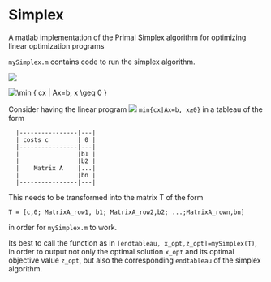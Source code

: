 # Simplex
A matlab implementation of the Primal Simplex algorithm for optimizing linear optimization programs

`mySimplex.m` contains code to run the simplex algorithm.

<img src="https://render.githubusercontent.com/render/math?math=e^{i \pi} = -1">

![\min \{ cx | Ax=b, x \geq 0 \}](https://render.githubusercontent.com/render/math?math=%5Cpi)

Consider having the linear program <img src="https://render.githubusercontent.com/render/math?math=\min \{ cx | Ax=b, x \geq 0 \}">
`min{cx|Ax=b, x≥0}` in a tableau of the form

```
  |----------------|---|
  | costs c        | 0 |
  |----------------|---|
  |                |b1 |
  |                |b2 |
  |    Matrix A    |...|
  |                |bn |  
  |----------------|---|
  ```

This needs to be transformed into the matrix T of the form

`T = [c,0; MatrixA_row1, b1; MatrixA_row2,b2; ...;MatrixA_rown,bn]`

in order for `mySimplex.m` to work.

Its best to call the function as in `[endtableau, x_opt,z_opt]=mySimplex(T)`,
in order to output not only the optimal solution `x_opt` and its optimal objective value
`z_opt`, but also the corresponding `endtableau` of the simplex algorithm.

